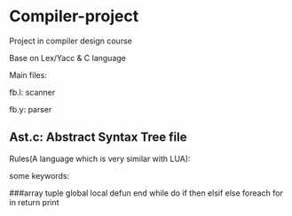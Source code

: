 # Compiler-project
Project in compiler design course

Base on Lex/Yacc & C language

Main files:

fb.l:  scanner

fb.y:  parser

Ast.c:  Abstract Syntax Tree file
---------------------
Rules(A language which is very similar with LUA):

some keywords: 

###array tuple global local defun end while do if then elsif else foreach for in return print